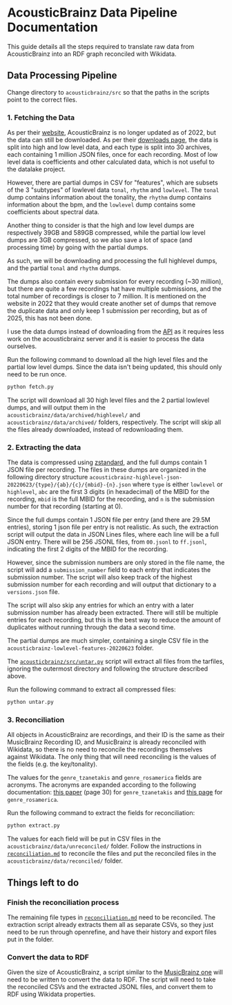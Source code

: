 # AcousticBrainz Data Pipeline Documentation

This guide details all the steps required to translate raw data from AcousticBrainz into an RDF graph reconciled with Wikidata.

## Data Processing Pipeline

Change directory to `acousticbrainz/src` so that the paths in the scripts point to the correct files.

### 1. Fetching the Data

As per their [website](https://acousticbrainz.org/), AcousticBrainz is no longer updated as of 2022, but the data can still be downloaded. As per their [downloads page](https://acousticbrainz.org/download), the data is split into high and low level data, and each type is split into 30 archives, each containing 1 million JSON files, once for each recording. Most of low level data is coefficients and other calculated data, which is not useful to the datalake project. 

However, there are partial dumps in CSV for "features", which are subsets of the 3 "subtypes" of lowlevel data `tonal`, `rhythm` and `lowlevel`. The `tonal` dump contains information about the tonality, the `rhythm` dump contains information about the bpm, and the `lowlevel` dump contains some coefficients about spectral data.

Another thing to consider is that the high and low level dumps are respectively 39GB and 589GB compressed, while the partial low level dumps are 3GB compressed, so we also save a lot of space (and processing time) by going with the partial dumps.

As such, we will be downloading and processing the full highlevel dumps, and the partial `tonal` and `rhythm` dumps.

The dumps also contain every submission for every recording (~30 million), but there are quite a few recordings hat have multiple submissions, and the total number of recordings is closer to 7 million. It is mentioned on the website in 2022 that they would create another set of dumps that remove the duplicate data and only keep 1 submission per recording, but as of 2025, this has not been done.

I use the data dumps instead of downloading from the [API](https://acousticbrainz.readthedocs.io/api.html) as it requires less work on the acousticbrainz server and it is easier to process the data ourselves.

Run the following command to download all the high level files and the partial low level dumps. Since the data isn't being updated, this should only need to be run once.

```bash
python fetch.py
```

The script will download all 30 high level files and the 2 partial lowlevel dumps, and will output them in the `acousticbrainz/data/archived/highlevel/` and `acousticbrainz/data/archived/` folders, respectively. The script will skip all the files already downloaded, instead of redownloading them.

### 2. Extracting the data

The data is compressed using [zstandard](https://en.wikipedia.org/wiki/Zstd), and the full dumps contain 1 JSON file per recording. The files in these dumps are organized in the following directory structure `acousticbrainz-highlevel-json-20220623/{type}/{ab}/{c}/{mbid}-{n}.json` where `type` is either `lowlevel` or `highlevel`, `abc` are the first 3 digits (in hexadecimal) of the MBID for the recording, `mbid` is the full MBID for the recording, and `n` is the submission number for that recording (starting at 0).

Since the full dumps contain 1 JSON file per entry (and there are 29.5M entries), storing 1 json file per entry is not realistic. As such, the extraction script will output the data in JSON Lines files, where each line will be a full JSON entry. There will be 256 JSONL files, from `00.jsonl` to `ff.jsonl`, indicating the first 2 digits of the MBID for the recording.

However, since the submission numbers are only stored in the file name, the script will add a `submission_number` field to each entry that indicates the submission number. The script will also keep track of the highest submission number for each recording and will output that dictionary to a `versions.json` file.

The script will also skip any entries for which an entry with a later submission number has already been extracted. There will still be multiple entries for each recording, but this is the best way to reduce the amount of duplicates without running through the data a second time.

The partial dumps are much simpler, containing a single CSV file in the `acousticbrainz-lowlevel-features-20220623` folder.

The [`acousticbrainz/src/untar.py`](acousticbrainz/src/untar.py) script will extract all files from the tarfiles, ignoring the outermost directory and following the structure described above.

Run the following command to extract all compressed files:

```bash
python untar.py
```

### 3. Reconciliation

All objects in AcousticBrainz are recordings, and their ID is the same as their MusicBrainz Recording ID, and MusicBrainz is already reconciled with Wikidata, so there is no need to reconcile the recordings themselves against Wikidata. The only thing that will need reconciling is the values of the fields (e.g. the key/tonality).

The values for the `genre_tzanetakis` and `genre_rosamerica` fields are acronyms. The acronyms are expanded according to the following documentation: [this paper](https://web.archive.org/web/20120530070141/http://marsyas.info/docs/manual/marsyas-user.pdf) (page 30) for `genre_tzanetakis` and [this page](https://acousticbrainz.org/datasets/accuracy#genre_rosamerica) for `genre_rosamerica`.

Run the following command to extract the fields for reconciliation:

```bash
python extract.py
```

The values for each field will be put in CSV files in the `acousticbrainz/data/unreconciled/` folder. Follow the instructions in [`reconciliation.md`](./doc/reconciliation.md) to reconcile the files and put the reconciled files in the `acousticbrainz/data/reconciled/` folder.

## Things left to do

### Finish the reconciliation process

The remaining file types in [`reconciliation.md`](./doc/reconciliation.md) need to be reconciled. The extraction script already extracts them all as separate CSVs, so they just need to be run through openrefine, and have their history and export files put in the folder.

### Convert the data to RDF

Given the size of AcousticBrainz, a script similar to the [MusicBrainz one](/musicbrainz/src/convert_to_rdf.py) will need to be written to convert the data to RDF. The script will need to take the reconciled CSVs and the extracted JSONL files, and convert them to RDF using Wikidata properties.
